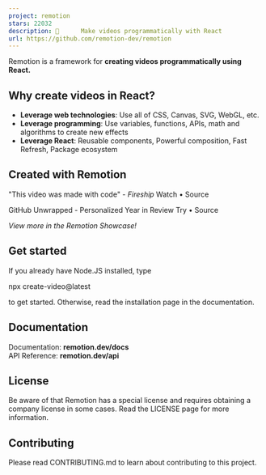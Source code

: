 ```yaml
---
project: remotion
stars: 22032
description: 🎥      Make videos programmatically with React
url: https://github.com/remotion-dev/remotion
---
```


Remotion is a framework for **creating videos programmatically using React.**

Why create videos in React?
---------------------------

-   **Leverage web technologies**: Use all of CSS, Canvas, SVG, WebGL, etc.
-   **Leverage programming**: Use variables, functions, APIs, math and algorithms to create new effects
-   **Leverage React**: Reusable components, Powerful composition, Fast Refresh, Package ecosystem

Created with Remotion
---------------------

"This video was made with code" _\- Fireship_ Watch • Source

GitHub Unwrapped - Personalized Year in Review Try • Source

_View more in the Remotion Showcase!_

Get started
-----------

If you already have Node.JS installed, type

npx create-video@latest

to get started. Otherwise, read the installation page in the documentation.

Documentation
-------------

Documentation: **remotion.dev/docs**  
API Reference: **remotion.dev/api**

License
-------

Be aware of that Remotion has a special license and requires obtaining a company license in some cases. Read the LICENSE page for more information.

Contributing
------------

Please read CONTRIBUTING.md to learn about contributing to this project.
